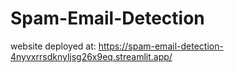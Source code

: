 # Spam-Email-Detection

website deployed at:
https://spam-email-detection-4nyvxrrsdknyljsg26x9eq.streamlit.app/

